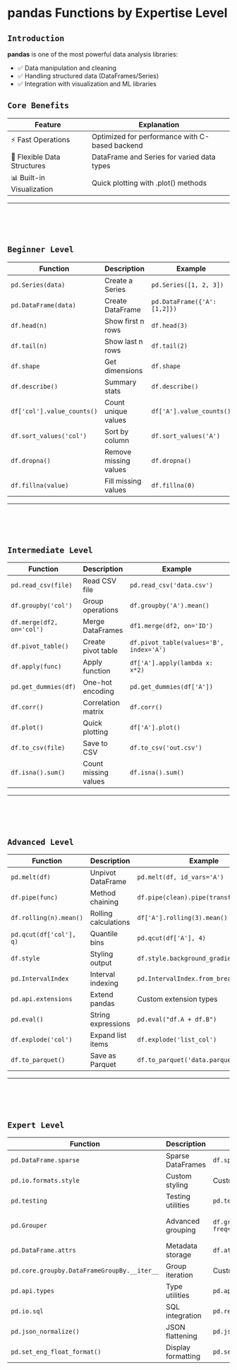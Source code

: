 # pandas Functions by Expertise Level

## `Introduction`
**pandas** is one of the most powerful data analysis libraries:

- ✅ Data manipulation and cleaning
- ✅ Handling structured data (DataFrames/Series)
- ✅ Integration with visualization and ML libraries

## `Core Benefits`

| Feature | Explanation |
|---------|-------------|
| ⚡ Fast Operations | Optimized for performance with C-based backend |
| 🧠 Flexible Data Structures | DataFrame and Series for varied data types |
| 📊 Built-in Visualization | Quick plotting with .plot() methods |

---
<br><br><br>

## `Beginner Level`

| Function | Description | Example | Output |
|----------|-------------|---------|--------|
| `pd.Series(data)` | Create a Series | `pd.Series([1, 2, 3])` | `0:1, 1:2, 2:3` |
| `pd.DataFrame(data)` | Create DataFrame | `pd.DataFrame({'A':[1,2]})` | DataFrame with column 'A' |
| `df.head(n)` | Show first n rows | `df.head(3)` | First 3 rows |
| `df.tail(n)` | Show last n rows | `df.tail(2)` | Last 2 rows |
| `df.shape` | Get dimensions | `df.shape` | `(rows, cols)` |
| `df.describe()` | Summary stats | `df.describe()` | Count/mean/std etc. |
| `df['col'].value_counts()` | Count unique values | `df['A'].value_counts()` | Value frequencies |
| `df.sort_values('col')` | Sort by column | `df.sort_values('A')` | Sorted DataFrame |
| `df.dropna()` | Remove missing values | `df.dropna()` | Cleaned DataFrame |
| `df.fillna(value)` | Fill missing values | `df.fillna(0)` | Filled DataFrame |

---

<br><br><br>

## `Intermediate Level`

| Function | Description | Example | Output |
|----------|-------------|---------|--------|
| `pd.read_csv(file)` | Read CSV file | `pd.read_csv('data.csv')` | Loaded DataFrame |
| `df.groupby('col')` | Group operations | `df.groupby('A').mean()` | Grouped aggregations |
| `df.merge(df2, on='col')` | Merge DataFrames | `df1.merge(df2, on='ID')` | Merged DataFrame |
| `df.pivot_table()` | Create pivot table | `df.pivot_table(values='B', index='A')` | Pivot table |
| `df.apply(func)` | Apply function | `df['A'].apply(lambda x: x*2)` | Transformed column |
| `pd.get_dummies(df)` | One-hot encoding | `pd.get_dummies(df['A'])` | Encoded DataFrame |
| `df.corr()` | Correlation matrix | `df.corr()` | Correlation values |
| `df.plot()` | Quick plotting | `df['A'].plot()` | Matplotlib plot |
| `df.to_csv(file)` | Save to CSV | `df.to_csv('out.csv')` | Saved file |
| `df.isna().sum()` | Count missing values | `df.isna().sum()` | Missing value counts |

---
<br><br><br>

## `Advanced Level`

| Function | Description | Example | Output |
|----------|-------------|---------|--------|
| `pd.melt(df)` | Unpivot DataFrame | `pd.melt(df, id_vars='A')` | Reshaped DataFrame |
| `df.pipe(func)` | Method chaining | `df.pipe(clean).pipe(transform)` | Processed DataFrame |
| `df.rolling(n).mean()` | Rolling calculations | `df['A'].rolling(3).mean()` | Rolling averages |
| `pd.qcut(df['col'], q)` | Quantile bins | `pd.qcut(df['A'], 4)` | Binned categories |
| `df.style` | Styling output | `df.style.background_gradient()` | Styled DataFrame |
| `pd.IntervalIndex` | Interval indexing | `pd.IntervalIndex.from_breaks([1,2,3])` | Interval index |
| `pd.api.extensions` | Extend pandas | Custom extension types | Extended functionality |
| `pd.eval()` | String expressions | `pd.eval("df.A + df.B")` | Evaluated result |
| `df.explode('col')` | Expand list items | `df.explode('list_col')` | Expanded rows |
| `df.to_parquet()` | Save as Parquet | `df.to_parquet('data.parquet')` | Binary file |

---
<br><br><br>

## `Expert Level`

| Function | Description | Example | Output |
|----------|-------------|---------|--------|
| `pd.DataFrame.sparse` | Sparse DataFrames | `df.sparse.from_spmatrix(matrix)` | Memory-efficient DF |
| `pd.io.formats.style` | Custom styling | Custom HTML/CSS styling | Publication-ready tables |
| `pd.testing` | Testing utilities | `pd.testing.assert_frame_equal()` | Unit test helpers |
| `pd.Grouper` | Advanced grouping | `df.groupby(pd.Grouper(key='date', freq='M'))` | Time-based grouping |
| `pd.DataFrame.attrs` | Metadata storage | `df.attrs['desc'] = "..."` | Attached metadata |
| `pd.core.groupby.DataFrameGroupBy.__iter__` | Group iteration | Custom group processing | Low-level control |
| `pd.api.types` | Type utilities | `pd.api.types.is_numeric_dtype()` | Type checking |
| `pd.io.sql` | SQL integration | `pd.read_sql(query, conn)` | Database operations |
| `pd.json_normalize()` | JSON flattening | `pd.json_normalize(nested_json)` | Flat DataFrame |
| `pd.set_eng_float_format()` | Display formatting | `pd.set_eng_float_format(accuracy=2)` | Engineering notation |